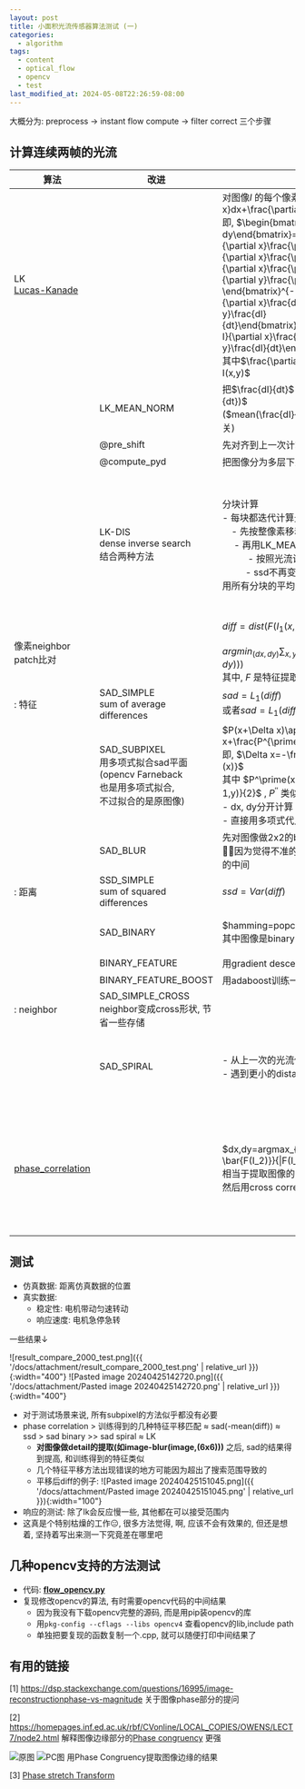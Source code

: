 ```yaml
---
layout: post
title: 小面积光流传感器算法测试 (一)
categories:
  - algorithm
tags:
  - content
  - optical_flow
  - opencv
  - test
last_modified_at: 2024-05-08T22:26:59-08:00
---
```

大概分为: preprocess -> instant flow compute -> filter correct 三个步骤

## 计算连续两帧的光流

| 算法                                                                      | 改进                                                                           | 公式                                                                                                                                                                                                                                                                                                                                                                                                                                                                                                                                                                                                                                                                                                                                                      | 效果                                                                                      | 存储占用                                                        |
| ----------------------------------------------------------------------- | ---------------------------------------------------------------------------- | ------------------------------------------------------------------------------------------------------------------------------------------------------------------------------------------------------------------------------------------------------------------------------------------------------------------------------------------------------------------------------------------------------------------------------------------------------------------------------------------------------------------------------------------------------------------------------------------------------------------------------------------------------------------------------------------------------------------------------------------------------- | --------------------------------------------------------------------------------------- | ----------------------------------------------------------- |
| LK<br>[Lucas-Kanade](https://en.wikipedia.org/wiki/Lucas–Kanade_method) |                                                                              | 对图像$I$ 的每个像素, 有 $\frac{\partial I}{\partial x}dx+\frac{\partial I}{\partial y}dy=\frac{dI}{dt}$ <br>即, $\begin{bmatrix}dx \\\ dy\end{bmatrix}=\begin{bmatrix}\frac{\partial I}{\partial x}\frac{\partial I}{\partial x} & \frac{\partial I}{\partial x}\frac{\partial I}{\partial y} \\\ \frac{\partial I}{\partial x}\frac{\partial I}{\partial y} & \frac{\partial I}{\partial y}\frac{\partial I}{\partial y} \end{bmatrix}^{-1}\begin{bmatrix}\frac{\partial I}{\partial x}\frac{dI}{dt} \\\ \frac{\partial I}{\partial y}\frac{dI}{dt}\end{bmatrix}=H^{-1}\begin{bmatrix}\frac{\partial I}{\partial x}\frac{dI}{dt} \\\ \frac{\partial I}{\partial y}\frac{dI}{dt}\end{bmatrix}$<br>其中$\frac{\partial I}{\partial x}\approx I(x+1,y)-I(x,y)$  <br> | 只在光流在0-1附近有效(即subpixel的尺度)<br><br>和$\frac{\partial I}{\partial x}$ 的计算方式有关              |                                                             |
|                                                                         | LK_MEAN_NORM<br>                                                             | 把$\frac{dI}{dt}$ 改为 $\frac{dI}{dt}-mean(\frac{dI}{dt})$<br>($mean(\frac{dI}{dt})$ 表示整体亮度的变化, 和光流无关)                                                                                                                                                                                                                                                                                                                                                                                                                                                                                                                                                                                                                                                     | 解决亮度变化的情况                                                                               |                                                             |
|                                                                         | @pre_shift                                                                   | 先对齐到上一次计算的光流位置                                                                                                                                                                                                                                                                                                                                                                                                                                                                                                                                                                                                                                                                                                                                          |                                                                                         |                                                             |
|                                                                         | @compute_pyd                                                                 | 把图像分为多层下采样计算                                                                                                                                                                                                                                                                                                                                                                                                                                                                                                                                                                                                                                                                                                                                            |                                                                                         |                                                             |
|                                                                         | LK-DIS<br>dense inverse search<br>结合两种方法                                     | 分块计算<br>- 每块都迭代计算光流<br>&ensp;&ensp;- 先按整像素移动到ssd最小的位置<br>&ensp;&ensp; - 再用LK_MEAN_NORM的方法不断微调计算光流<br>&ensp;&ensp; &ensp; &ensp; - 按照光流计算的方向对齐, 计算ssd<br> &ensp;&ensp;&ensp; &ensp;  - ssd不再变小就跳出循环<br>用所有分块的平均光流作为最终结果                                                                                                                                                                                                                                                                                                                                                                                                                                                                                                                                  | 比LK更稳定                                                                                  | 需要所有patch的Hessian, dx, dy矩阵<br><br>对齐patch时移动patch的中间结果<br> |
| 像素neighbor patch比对<br>                                                  |                                                                              | $diff=dist(F(I_1(x,y))-F(I_2(x+dx,y+dy)))$ <br><br>$argmin_{(dx,dy)}\sum_{x,y}dist(F(I_1(x,y))-F(I_2(x+dx,y+dy)))$ <br>其中, $F$ 是特征提取器, dist是距离函数                                                                                                                                                                                                                                                                                                                                                                                                                                                                                                                                                                                                        |                                                                                         |                                                             |
| : 特征                                                                    | SAD_SIMPLE<br>sum of average differences                                     | $sad=L_1(diff)$<br>或者$sad=L_1(diff-mean(diff))$                                                                                                                                                                                                                                                                                                                                                                                                                                                                                                                                                                                                                                                                                                         | 第二种更好                                                                                   |                                                             |
|                                                                         | SAD_SUBPIXEL<br>用多项式拟合sad平面<br>(opencv Farneback<br>也是用多项式拟合, <br>不过拟合的是原图像) | $P(x+\Delta x)\approx P(x)+P^\prime(x)\Delta x+\frac{P^{\prime\prime}(x)}{2}\Delta x^2$ <br>即, $\Delta x=-\frac{P^\prime(x)}{P^{\prime\prime}(x)}$ <br>其中 $P^\prime(x)\approx \frac{dist(x+1,y)-dist(x-1,y)}{2}$ , $P^{\prime\prime}$ 类似<br>-  dx, dy分开计算<br>- 直接用多项式代入也是等价的                                                                                                                                                                                                                                                                                                                                                                                                                                                                            | 没用<br>可能是因为subpixel的部分不符合多项式                                                            |                                                             |
|                                                                         | SAD_BLUR                                                                     | 先对图像做2x2的blur<br>😮‍💨因为觉得不准的地方是不是因为刚好对齐的地方在像素的中间                                                                                                                                                                                                                                                                                                                                                                                                                                                                                                                                                                                                                                                                                                       | 垃圾<br>                                                                                  |                                                             |
| : 距离<br>                                                                | SSD_SIMPLE<br>sum of squared differences<br>                                 | $ssd=Var(diff)$                                                                                                                                                                                                                                                                                                                                                                                                                                                                                                                                                                                                                                                                                                                                         | 比SAD稳定                                                                                  |                                                             |
|                                                                         | SAD_BINARY                                                                   | $hamming=popcount(ref\ \hat\ current)$<br>其中图像是binary(image-mean(image))                                                                                                                                                                                                                                                                                                                                                                                                                                                                                                                                                                                                                                                                                | 效果明显变差<br>binary有没有必要呢?                                                                 |                                                             |
|                                                                         | BINARY_FEATURE                                                               | 用gradient descent训练一个特征                                                                                                                                                                                                                                                                                                                                                                                                                                                                                                                                                                                                                                                                                                                                 |                                                                                         |                                                             |
|                                                                         | BINARY_FEATURE_BOOST                                                         | 用adaboost训练一个特征                                                                                                                                                                                                                                                                                                                                                                                                                                                                                                                                                                                                                                                                                                                                         |                                                                                         |                                                             |
| : neighbor                                                              | SAD_SIMPLE_CROSS<br>neighbor变成cross形状, 节省一些存储                                |                                                                                                                                                                                                                                                                                                                                                                                                                                                                                                                                                                                                                                                                                                                                                         | 节省存储&计算<br>                                                                             |                                                             |
|                                                                         | SAD_SPIRAL                                                                   | - 从上一次的光流位置向外螺旋状计算<br>- 遇到更小的distance提前结束循环                                                                                                                                                                                                                                                                                                                                                                                                                                                                                                                                                                                                                                                                                                             | 节省存储&计算<br>和LK效果类似<br>应该是都用了preshift的原因                                                 |                                                             |
| [phase_correlation](https://en.wikipedia.org/wiki/Phase_correlation)    |                                                                              | $dx,dy=argmax_{x,y} F^{-1}(\frac{F(I_1)\cdot \bar{F(I_2)}}{\|F(I_1)\cdot \bar{F(I_2)}\|})$ <br>相当于提取图像的phase部分<br>然后用cross correlation的dist                                                                                                                                                                                                                                                                                                                                                                                                                                                                                                                                                                                                             | 在位移太大时效果不好<br>光流在0-6时效果可以 <br>另外如果不做phase correlation,<br>直接做cross correlation<br>效果并不好 | 需要ref和current的fft频域                                         |


## 测试

- 仿真数据: 距离仿真数据的位置
- 真实数据:
	- 稳定性: 电机带动匀速转动
	- 响应速度: 电机急停急转


一些结果$\downarrow$

![result_compare_2000_test.png]({{ '/docs/attachment/result_compare_2000_test.png' | relative_url }}){:width="400"}  ![Pasted image 20240425142720.png]({{ '/docs/attachment/Pasted image 20240425142720.png' | relative_url }}){:width="400"} 

- 对于测试场景来说, 所有subpixel的方法似乎都没有必要
- phase correlation > 训练得到的几种特征平移匹配 $\approx$ sad(-mean(diff)) $\approx$ ssd > sad binary >> sad spiral $\approx$ LK
	- **对图像做detail的提取(如image-blur(image,(6x6)))** 之后, sad的结果得到提高, 和训练得到的特征类似
	- 几个特征平移方法出现错误的地方可能因为超出了搜索范围导致的
	-  平移后diff的例子: ![Pasted image 20240425151045.png]({{ '/docs/attachment/Pasted image 20240425151045.png' | relative_url }}){:width="100"} 
- 响应的测试: 除了lk会反应慢一些, 其他都在可以接受范围内
- 这真是个特别枯燥的工作😑, 很多方法觉得, 啊, 应该不会有效果的, 但还是想着, 坚持着写出来测一下究竟差在哪里吧

## 几种opencv支持的方法测试

- 代码: [**flow_opencv.py**](https://gist.github.com/roshameow/7843f23826791c152ab2ed8c169590b9#file-flow_opencv-py) 
- 复现修改opencv的算法, 有时需要opencv代码的中间结果
	- 因为我没有下载opencv完整的源码, 而是用pip装opencv的库
	- 用`pkg-config --cflags --libs opencv4` 查看opencv的lib,include path
	- 单独把要复现的函数复制一个.cpp, 就可以随便打印中间结果了



## 有用的链接

[1] https://dsp.stackexchange.com/questions/16995/image-reconstructionphase-vs-magnitude 关于图像phase部分的提问

[2] https://homepages.inf.ed.ac.uk/rbf/CVonline/LOCAL_COPIES/OWENS/LECT7/node2.html 解释图像边缘部分的[Phase congruency](https://en.wikipedia.org/wiki/Phase_congruency#:~:text=Phase%20congruency%20is%20a%20measure,changes%20in%20illumination%20and%20contrast.) 更强

![原图](https://homepages.inf.ed.ac.uk/rbf/CVonline/LOCAL_COPIES/OWENS/LECT7/img31.gif) ![PC图](https://homepages.inf.ed.ac.uk/rbf/CVonline/LOCAL_COPIES/OWENS/LECT7/img33.gif) 用Phase Congruency提取图像边缘的结果

[3]  [Phase stretch Transform](https://en.wikipedia.org/wiki/Phase_stretch_transform#:~:text=Phase%20stretch%20transform%20(PST)%20is,time%20stretch%20dispersive%20Fourier%20transform.) 
